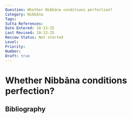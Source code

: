 ```yaml
---
Question: Whether Nibbāna conditions perfection?
Category: Nibbāna
Tags: 
Sutta References: 
Date Entered: 10-13-25
Last Revised: 10-13-25
Review Status: Not started
Level: 
Priority: 
Number: 
Draft: true
---
```


# Whether Nibbāna conditions perfection?

## Bibliography

<!-- 

Notes:



-->